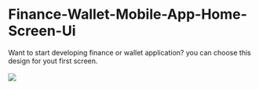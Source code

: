 # Finance-Wallet-Mobile-App-Home-Screen-Ui
Want to start developing finance or wallet application? you can choose this design for yout first screen.<br><br>
<img src="https://drive.google.com/uc?id=1QcEXcJnkVe7zLGqwU_eMBsnsDn3rmMcG"></img>

